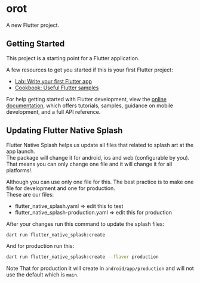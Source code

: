 # orot

A new Flutter project.

## Getting Started

This project is a starting point for a Flutter application.

A few resources to get you started if this is your first Flutter project:

- [Lab: Write your first Flutter app](https://docs.flutter.dev/get-started/codelab)
- [Cookbook: Useful Flutter samples](https://docs.flutter.dev/cookbook)

For help getting started with Flutter development, view the
[online documentation](https://docs.flutter.dev/), which offers tutorials,
samples, guidance on mobile development, and a full API reference.

## Updating Flutter Native Splash

Flutter Native Splash helps us update all files that related to splash art at the app launch.  
The package will change it for android, ios and web (configurable by you).
That means you can only change one file and it will change it for all platforms!.

Although you can use only one file for this. The best practice is to make one file for development
and one for production.  
These are our files:

- flutter_native_splash.yaml => edit this to test
- flutter_native_splash-production.yaml => edit this for production

After your changes run this command to update the splash files:

```bash
dart run flutter_native_splash:create
```

And for production run this:

```bash
dart run flutter_native_splash:create --flavor production
```

Note That for production it will create in `android/app/production` and will not use the default
which is `main`.